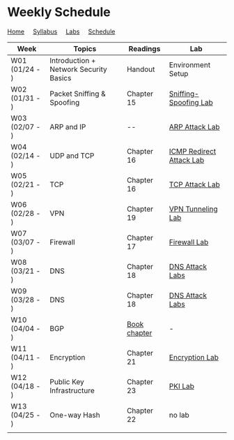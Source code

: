 # Weekly Schedule

[Home](./index.md) &nbsp;&nbsp;&nbsp; [Syllabus](./syllabus.md)  &nbsp;&nbsp;&nbsp; [Labs](./labs.md) &nbsp;&nbsp;&nbsp; [Schedule](./schedule.md)

| Week         | Topics | Readings  |  Lab |  
| ---          | ---    | --- | --- |
|W01 (01/24 - ) | Introduction + Network Security Basics| Handout | Environment Setup |
|W02 (01/31 - ) | Packet Sniffing & Spoofing | Chapter 15 | [Sniffing-Spoofing Lab](./labs.md) |
|W03 (02/07 - ) | ARP and IP | -- | [ ARP Attack Lab](./labs.md) |
|W04 (02/14 - ) | UDP and TCP | Chapter 16 | [ICMP Redirect Attack Lab](./labs.md) |
|W05 (02/21 - ) | TCP | Chapter 16 | [TCP Attack Lab](./labs.md) |
|W06 (02/28 - ) | VPN | Chapter 19 | [VPN Tunneling Lab](./labs.md) |
|W07 (03/07 - ) | Firewall | Chapter 17 | [Firewall Lab](./labs.md) |
|W08 (03/21 - ) | DNS | Chapter 18 | [DNS Attack Labs](./labs.md) |
|W09 (03/28 - ) | DNS | Chapter 18 | [DNS Attack Labs](./labs.md) |
|W10 (04/04 - ) | BGP | [Book chapter](https://seedsecuritylabs.org/Labs_20.04/Networking/BGP/BGP_Exploration_Attack/BGP_Du.pdf)| - |
|W11 (04/11 - ) | Encryption   | Chapter 21 | [Encryption Lab](./labs.md) |
|W12 (04/18 - ) | Public Key Infrastructure | Chapter 23 | [PKI Lab](./labs.md) |
|W13 (04/25 - ) | One-way Hash | Chapter 22 | no lab |
|||||
